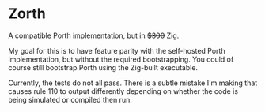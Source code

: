 # Zorth

A compatible Porth implementation, but in ~~$300~~ Zig.

My goal for this is to have feature parity with the self-hosted Porth
implementation, but without the required bootstrapping. You could of course
still bootstrap Porth using the Zig-built executable.

Currently, the tests do not all pass. There is a subtle mistake I'm making that
causes rule 110 to output differently depending on whether the code is being
simulated or compiled then run.

